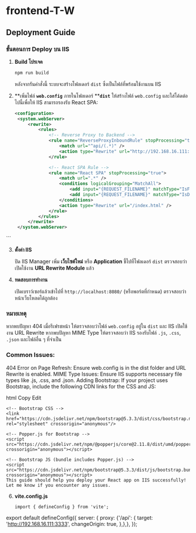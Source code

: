 # frontend-T-W

## Deployment Guide

### ขั้นตอนการ Deploy บน IIS

1. **Build โปรเจค**

   ```sh
   npm run build
   ```

   หลังจากรันคำสั่งนี้ ระบบจะสร้างโฟลเดอร์ `dist` ซึ่งเป็นไฟล์ที่พร้อมใช้งานบน IIS

2. \*\*เพิ่มไฟล์ ****`web.config`**** ภายในโฟลเดอร์ \*\***`dist`**
   ให้สร้างไฟล์ `web.config` และใส่โค้ดต่อไปนี้เพื่อให้ IIS สามารถรองรับ React SPA:

   ```xml
   <configuration>
    <system.webServer>
        <rewrite>
            <rules>
                <!-- Reverse Proxy to Backend -->
                <rule name="ReverseProxyInboundRule" stopProcessing="true">
                    <match url="^api/(.*)" />
                    <action type="Rewrite" url="http://192.168.16.111:3333/api/{R:1}" logRewrittenUrl="true" />
                </rule>

                <!-- React SPA Rule -->
                <rule name="React SPA" stopProcessing="true">
                    <match url=".*" />
                    <conditions logicalGrouping="MatchAll">
                        <add input="{REQUEST_FILENAME}" matchType="IsFile" negate="true" />
                        <add input="{REQUEST_FILENAME}" matchType="IsDirectory" negate="true" />
                    </conditions>
                    <action type="Rewrite" url="/index.html" />
                </rule>
            </rules>
        </rewrite>
    </system.webServer>
</configuration>
   ```

3. **ตั้งค่า IIS**
   
   ปิด IIS Manager
   เพิ่ม **เว็บไซต์ใหม่** หรือ **Application** ชี้ไปที่โฟลเดอร์ `dist`
   ตรวจสอบว่าเปิดใช้งาน **URL Rewrite Module** แล้ว

5. **ทดสอบการทำงาน**
   
   เปิดเบราว์เซอร์แล้วเข้าไปที่ `http://localhost:8080/` (หรือพอร์ตที่กำหนด)
   ตรวจสอบว่าหน้าเว็บโหลดได้ถูกต้อง

### หมายเหตุ
   หากพบปัญหา 404 เมื่อรีเฟรชหน้า ให้ตรวจสอบว่าไฟล์ `web.config` อยู่ใน `dist` และ IIS เปิดใช้งาน URL Rewrite
   หากพบปัญหา MIME Type ให้ตรวจสอบว่า IIS รองรับไฟล์ `.js`, `.css`, `.json` และไฟล์อื่น ๆ ที่จำเป็น

### Common Issues:
404 Error on Page Refresh: Ensure web.config is in the dist folder and URL Rewrite is enabled.
MIME Type Issues: Ensure IIS supports necessary file types like .js, .css, and .json.
Adding Bootstrap:
If your project uses Bootstrap, include the following CDN links for the CSS and JS:

html
Copy
Edit
```Bootstrap
<!-- Bootstrap CSS -->
<link href="https://cdn.jsdelivr.net/npm/bootstrap@5.3.3/dist/css/bootstrap.min.css" rel="stylesheet" crossorigin="anonymous"/>

<!-- Popper.js for Bootstrap -->
<script src="https://cdn.jsdelivr.net/npm/@popperjs/core@2.11.8/dist/umd/popper.min.js" crossorigin="anonymous"></script>

<!-- Bootstrap JS (bundle includes Popper.js) -->
<script src="https://cdn.jsdelivr.net/npm/bootstrap@5.3.3/dist/js/bootstrap.bundle.min.js" crossorigin="anonymous"></script>
This guide should help you deploy your React app on IIS successfully! Let me know if you encounter any issues.

```

6. **vite.config.js**
   
   ```i
   import { defineConfig } from 'vite';
export default defineConfig({
  server: {
    proxy: {'/api': { target: 'http://192.168.16.111:3333',   changeOrigin: true,  },},},
});

 ```
